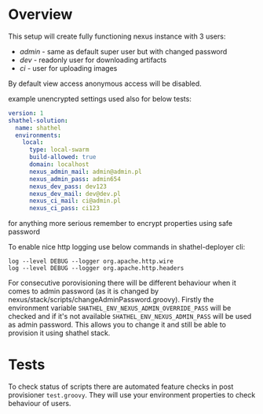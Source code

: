# Overview

This setup will create fully functioning nexus instance with 3 users:

- *admin* - same as default super user but with changed password
- *dev* - readonly user for downloading artifacts
- *ci* - user for uploading images

By default view access anonymous access will be disabled.

example unencrypted settings used also for below tests:

```yaml
version: 1
shathel-solution:
  name: shathel
  environments:
    local:
      type: local-swarm
      build-allowed: true
      domain: localhost
      nexus_admin_mail: admin@admin.pl
      nexus_admin_pass: admin654
      nexus_dev_pass: dev123
      nexus_dev_mail: dev@dev.pl
      nexus_ci_mail: ci@admin.pl
      nexus_ci_pass: ci123
```

for anything more serious remember to encrypt properties using safe password 

To enable nice http logging use below commands in shathel-deployer cli:

```
log --level DEBUG --logger org.apache.http.wire
log --level DEBUG --logger org.apache.http.headers
```

For consecutive porovisioning there will be different behaviour when it comes to admin password (as it is changed by nexus/stack/scripts/changeAdminPassword.groovy).
Firstly the environment variable `SHATHEL_ENV_NEXUS_ADMIN_OVERRIDE_PASS` will be checked and if it's not available `SHATHEL_ENV_NEXUS_ADMIN_PASS` will be used as admin password.
This allows you to change it and still be able to provision it using shathel stack.

# Tests

To check status of scripts there are automated feature checks in post provisioner `test.groovy`.
They will use your environment properties to check behaviour of users. 